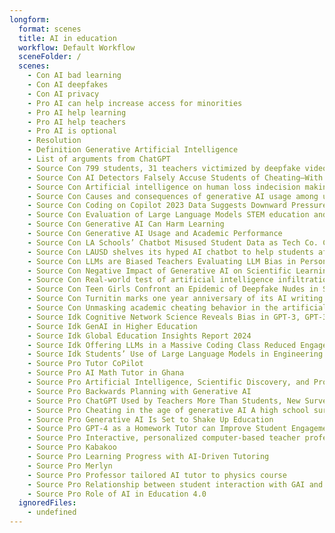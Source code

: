 ```yaml
---
longform:
  format: scenes
  title: AI in education
  workflow: Default Workflow
  sceneFolder: /
  scenes:
    - Con AI bad learning
    - Con AI deepfakes
    - Con AI privacy
    - Pro AI can help increase access for minorities
    - Pro AI help learning
    - Pro AI help teachers
    - Pro AI is optional
    - Resolution
    - Definition Generative Artificial Intelligence
    - List of arguments from ChatGPT
    - Source Con 799 students, 31 teachers victimized by deepfake videos this year
    - Source Con AI Detectors Falsely Accuse Students of Cheating—With Big Consequences
    - Source Con Artificial intelligence on human loss indecision making, laziness and safety in education
    - Source Con Causes and consequences of generative AI usage among university students
    - Source Con Coding on Copilot 2023 Data Suggests Downward Pressure on Code Quality
    - Source Con Evaluation of Large Language Models STEM education and Gender Stereotypes
    - Source Con Generative AI Can Harm Learning
    - Source Con Generative AI Usage and Academic Performance
    - Source Con LA Schools’ Chatbot Misused Student Data as Tech Co. Crumbled
    - Source Con LAUSD shelves its hyped AI chatbot to help students after collapse of firm that made it
    - Source Con LLMs are Biased Teachers Evaluating LLM Bias in Personalized Education
    - Source Con Negative Impact of Generative AI on Scientific Learning Outcomes
    - Source Con Real-world test of artificial intelligence infiltration of a university examinations system
    - Source Con Teen Girls Confront an Epidemic of Deepfake Nudes in Schools
    - Source Con Turnitin marks one year anniversary of its AI writing detector
    - Source Con Unmasking academic cheating behavior in the artificial intelligence era
    - Source Idk Cognitive Network Science Reveals Bias in GPT-3, GPT-3.5 Turbo, and GPT-4 Mirroring Math Anxiety in High-School Students
    - Source Idk GenAI in Higher Education
    - Source Idk Global Education Insights Report 2024
    - Source Idk Offering LLMs in a Massive Coding Class Reduced Engagement but Increased Adopters Exam Performances
    - Source Idk Students’ Use of Large Language Models in Engineering Education
    - Source Pro Tutor CoPilot
    - Source Pro AI Math Tutor in Ghana
    - Source Pro Artificial Intelligence, Scientific Discovery, and Product Innovation
    - Source Pro Backwards Planning with Generative AI
    - Source Pro ChatGPT Used by Teachers More Than Students, New Survey from Walton Family Foundation Finds
    - Source Pro Cheating in the age of generative AI A high school survey study of cheating behaviors before and after the release of ChatGPT
    - Source Pro Generative AI Is Set to Shake Up Education
    - Source Pro GPT-4 as a Homework Tutor can Improve Student Engagement and Learning Outcomes
    - Source Pro Interactive, personalized computer-based teacher professional development program on student performance
    - Source Pro Kabakoo
    - Source Pro Learning Progress with AI-Driven Tutoring
    - Source Pro Merlyn
    - Source Pro Professor tailored AI tutor to physics course
    - Source Pro Relationship between student interaction with GAI and learning achievement
    - Source Pro Role of AI in Education 4.0
  ignoredFiles:
    - undefined
---
```

